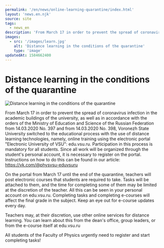 ```yaml
---
permalink: '/en/news/online-learning-quarantine/index.html'
layout: 'news.en.njk'
source: site
tags:
  - news_en
description: 'From March 17 in order to prevent the spread of coronavirus infection...'
images:
  - src: '/images/learn.jpg'
    alt: 'Distance learning in the conditions of the quarantine'
    type: 'image'
updatedAt: 1584662400
---
```

# Distance learning in the conditions of the quarantine

![Distance learning in the conditions of the quarantine](/images/media-gallery/learn.jpg)

From March 17 in order to prevent the spread of coronavirus infection in the academic buildings of the university, as well as in accordance with the orders of the Ministry of Education and Science of the Russian Federation from 14.03.2020 No. 397 and from 14.03.2020 No. 398, Voronezh State University switched to the educational process with the use of distance learning technologies, namely, online training using the electronic portal "Electronic University of VSU": edu.vsu.ru. Participation in this process is mandatory for all students. Since all work will be organized through the student's personal account, it is necessary to register on the portal. Instructions on how to do this can be found in our article: https://vk.com/@physvsu-eduvsuru

On the portal from March 17 until the end of the quarantine, teachers will post electronic courses that students are required to take. Tasks will be attached to them, and the time for completing some of them may be limited at the discretion of the teacher. All this can be seen in your personal account on edu.vsu.ru. Completing tasks and completing e-courses will affect the final grade in the subject. Keep an eye out for e-course updates every day.

Teachers may, at their discretion, use other online services for distance learning. You can learn about this from the dean's office, group leaders, or from the e-course itself at edu.vsu.ru

All students of the Faculty of Physics urgently need to register and start completing tasks!

